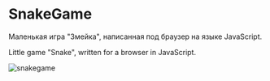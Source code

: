 # SnakeGame
Маленькая игра "Змейка", написанная под браузер на языке JavaScript.


Little game "Snake", written for a browser in JavaScript.

![snakegame](https://user-images.githubusercontent.com/95287440/181357850-35758c6d-6539-49ee-92ff-b0ce3a4c1838.png)

